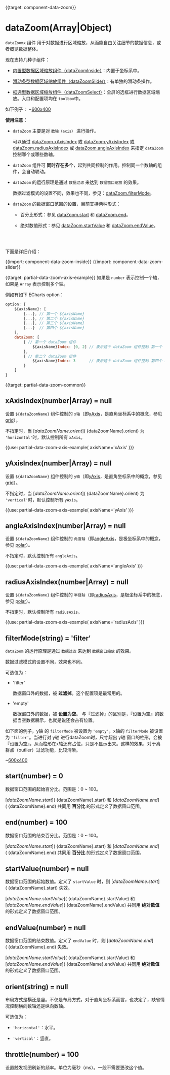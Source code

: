 
{{target: component-data-zoom}}

# dataZoom(Array|Object)


`dataZoomx` 组件 用于对数据进行区域缩放，从而能自由关注细节的数据信息，或者概览数据整体。


现在支持几种子组件：

+ [内置型数据区域缩放组件（dataZoomInside）](~dataZoom-inside)：内置于坐标系中。

+ [滑动条型数据区域缩放组件（dataZoomSlider）](~dataZoom-slider)：有单独的滑动条操作。

+ [框选型数据区域缩放组件（dataZoomSelect）](~toolbox.feature.dataZoom)：全屏的选框进行数据区域缩放。入口和配置项均在 `toolbox`中。


如下例子：
~[600x400](${galleryViewPath}doc-example/scatter-dataZoom-all&edit=1&reset=1)



**使用注意：**

+ `dataZoom` 主要是对 `数轴（axis）` 进行操作。

    可以通过 [dataZoom.xAxisIndex](~dataZoom.xAxisIndex) 或 [dataZoom.yAxisIndex](~dataZoom.yAxisIndex) 或 [dataZoom.radiusAxisIndex](~dataZoom.radiusAxisIndex) 或 [dataZoom.angleAxisIndex](~dataZoom.angleAxisIndex) 来指定 `dataZoom` 控制哪个或哪些数轴。

+ `dataZoom` 组件可 **同时存在多个**，起到共同控制的作用。控制同一个数轴的组件，会自动联动。

+ `dataZoom` 的运行原理是通过 `数据过滤` 来达到 `数据窗口缩放` 的效果。

    数据过滤模式的设置不同，效果也不同，参见：[dataZoom.filterMode](~dataZoom.filterMode)。

+ `dataZoom` 的数据窗口范围的设置，目前支持两种形式：

    + 百分比形式：参见 [dataZoom.start](~dataZoom.start) 和 [dataZoom.end](~dataZoom.end)。

    + 绝对数值形式：参见 [dataZoom.startValue](~dataZoom.startValue) 和 [dataZoom.endValue](~dataZoom.endValue)。


<br>
<br>


下面是详细介绍：



{{import: component-data-zoom-inside}}
{{import: component-data-zoom-slider}}






{{target: partial-data-zoom-axis-example}}
如果是 `number` 表示控制一个轴，如果是 `Array` 表示控制多个轴。

例如有如下 ECharts option：

```javascript
option: {
    ${axisName}: [
        {...}, // 第一个 ${axisName}
        {...}, // 第二个 ${axisName}
        {...}, // 第三个 ${axisName}
        {...}  // 第四个 ${axisName}
    ],
    dataZoom: [
        { // 第一个 dataZoom 组件
            ${axisName}Index: [0, 2] // 表示这个 dataZoom 组件控制 第一个 和 第三个 ${axisName}
        },
        { // 第二个 dataZoom 组件
            ${axisName}Index: 3      // 表示这个 dataZoom 组件控制 第四个 ${axisName}
        }
    ]
}
```




{{target: partial-data-zoom-common}}



## xAxisIndex(number|Array) = null

设置 `${dataZoomName}` 组件控制的 `x轴`（即[xAxis](~xAxis)，是直角坐标系中的概念，参见 [grid](~grid)）。

不指定时，当 [${dataZoomName}.orient](~${dataZoomName}.orient) 为 `'horizontal'`时，默认控制所有 `xAxis`。

{{use: partial-data-zoom-axis-example(
    axisName='xAxis'
)}}


## yAxisIndex(number|Array) = null

设置 `${dataZoomName}` 组件控制的 `y轴`（即[yAxis](~yAxis)，是直角坐标系中的概念，参见 [grid](~grid)）。

不指定时，当 [${dataZoomName}.orient](~${dataZoomName}.orient) 为 `'vertical'`时，默认控制所有 `yAxis`。

{{use: partial-data-zoom-axis-example(
    axisName='yAxis'
)}}


## angleAxisIndex(number|Array) = null


设置 `${dataZoomName}` 组件控制的 `角度轴`（即[angleAxis](~angleAxis)，是极坐标系中的概念，参见 [polar](~polar)）。

不指定时，默认控制所有 `angleAxis`。

{{use: partial-data-zoom-axis-example(
    axisName='angleAxis'
)}}


## radiusAxisIndex(number|Array) = null

设置 `${dataZoomName}` 组件控制的 `半径轴`（即[radiusAxis](~radiusAxis)，是极坐标系中的概念，参见 [polar](~polar)）。

不指定时，默认控制所有 `radiusAxis`。

{{use: partial-data-zoom-axis-example(
    axisName='radiusAxis'
)}}


## filterMode(string) = 'filter'

`dataZoom` 的运行原理是通过 `数据过滤` 来达到 `数据窗口缩放` 的效果。

数据过滤模式的设置不同，效果也不同。

可选值为：

+ 'filter'

    数据窗口外的数据，被 **过滤掉**。这个配置项是最常用的。

+ 'empty'

    数据窗口外的数据，被 **设置为空**。
    与『过滤掉』的区别是，『设置为空』的数据当空数据展示，也就是说还会占有位置。

如下面的例子，y轴 的 `filterMode` 被设置为 `'empty'`，x轴的 `filterMode` 被设置为 `'filter'`。当进行对 y轴 进行dataZoom时，尺寸超出 y轴 窗口的柱形，会被『设置为空』，从而柱形在x轴还有占位，只是不显示出来。这样的效果，对于离群点（outlier）过滤功能，比较清晰。

~[600x400](${galleryViewPath}doc-example/bar-dataZoom-filterMode&edit=1&reset=1)


## start(number) = 0

数据窗口范围的起始百分比。范围是：0 ~ 100。

[${dataZoomName}.start](~${dataZoomName}.start) 和 [${dataZoomName}.end](~${dataZoomName}.end) 共同用 **百分比** 的形式定义了数据窗口范围。


## end(number) = 100

数据窗口范围的结束百分比。范围是：0 ~ 100。

[${dataZoomName}.start](~${dataZoomName}.start) 和 [${dataZoomName}.end](~${dataZoomName}.end) 共同用 **百分比** 的形式定义了数据窗口范围。


## startValue(number) = null

数据窗口范围的起始数值。定义了 `startValue` 时，则 [${dataZoomName}.start](~${dataZoomName}.start) 失效。

[${dataZoomName}.startValue](~${dataZoomName}.startValue) 和 [${dataZoomName}.endValue](~${dataZoomName}.endValue) 共同用 **绝对数值** 的形式定义了数据窗口范围。


## endValue(number) = null

数据窗口范围的结束数值。定义了 `endValue` 时，则 [${dataZoomName}.end](~${dataZoomName}.end) 失效。

[${dataZoomName}.startValue](~${dataZoomName}.startValue) 和 [${dataZoomName}.endValue](~${dataZoomName}.endValue) 共同用 **绝对数值** 的形式定义了数据窗口范围。


## orient(string) = null

布局方式是横还是竖。不仅是布局方式，对于直角坐标系而言，也决定了，缺省情况控制横向数轴还是纵向数轴。

可选值为：

+ `'horizontal'`：水平。

+ `'vertical'`：竖直。


## throttle(number) = 100

设置触发视图刷新的频率。单位为毫秒（ms）。一般不需要更改这个值。

